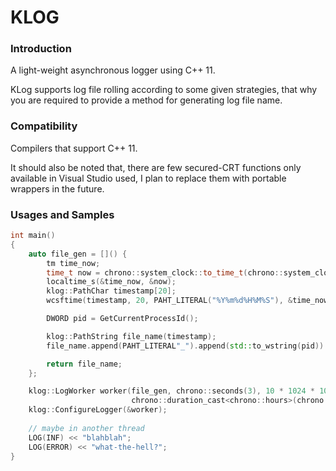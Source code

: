 # KLOG

### Introduction

A light-weight asynchronous logger using C++ 11.

KLog supports log file rolling according to some given strategies, that why you are required to provide a method for generating log file name.

### Compatibility

Compilers that support C++ 11.

It should also be noted that, there are few secured-CRT functions only available in Visual Studio used, I plan to replace them with portable wrappers in the future.

### Usages and Samples

``` c++
int main()
{
    auto file_gen = []() {
        tm time_now;
        time_t now = chrono::system_clock::to_time_t(chrono::system_clock::now());
        localtime_s(&time_now, &now);
        klog::PathChar timestamp[20];
        wcsftime(timestamp, 20, PAHT_LITERAL("%Y%m%d%H%M%S"), &time_now);

        DWORD pid = GetCurrentProcessId();

        klog::PathString file_name(timestamp);
        file_name.append(PAHT_LITERAL"_").append(std::to_wstring(pid)).append(PAHT_LITERAL"_test.log");

        return file_name;
    };

    klog::LogWorker worker(file_gen, chrono::seconds(3), 10 * 1024 * 1024,
                           chrono::duration_cast<chrono::hours>(chrono::seconds(3)));
    klog::ConfigureLogger(&worker);
  
    // maybe in another thread
    LOG(INF) << "blahblah";
    LOG(ERROR) << "what-the-hell?";
}
```